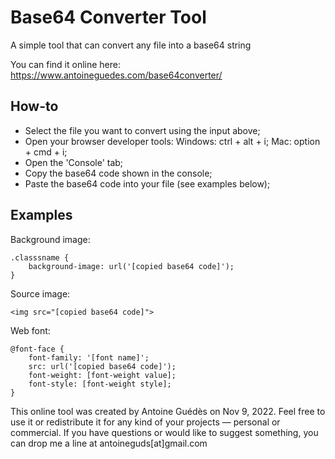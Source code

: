 # Base64 Converter Tool
A simple tool that can convert any file into a base64 string

You can find it online here: https://www.antoineguedes.com/base64converter/

## How-to
* Select the file you want to convert using the input above;
* Open your browser developer tools: Windows: ctrl + alt + i; Mac: option + cmd + i;
* Open the 'Console' tab;
* Copy the base64 code shown in the console;
* Paste the base64 code into your file (see examples below);

## Examples
Background image:

```
.classsname {
    background-image: url('[copied base64 code]');
}
```

Source image:
```
<img src="[copied base64 code]">
```

Web font:
```
@font-face {
    font-family: '[font name]';
    src: url('[copied base64 code]');
    font-weight: [font-weight value];
    font-style: [font-weight style];
}
```

This online tool was created by Antoine Guédès on Nov 9, 2022.
Feel free to use it or redistribute it for any kind of your projects — personal or commercial.
If you have questions or would like to suggest something, you can drop me a line at antoineguds[at]gmail.com
